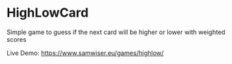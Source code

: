 # HighLowCard
Simple game to guess if the next card will be higher or lower with weighted scores

Live Demo: https://www.samwiser.eu/games/highlow/

